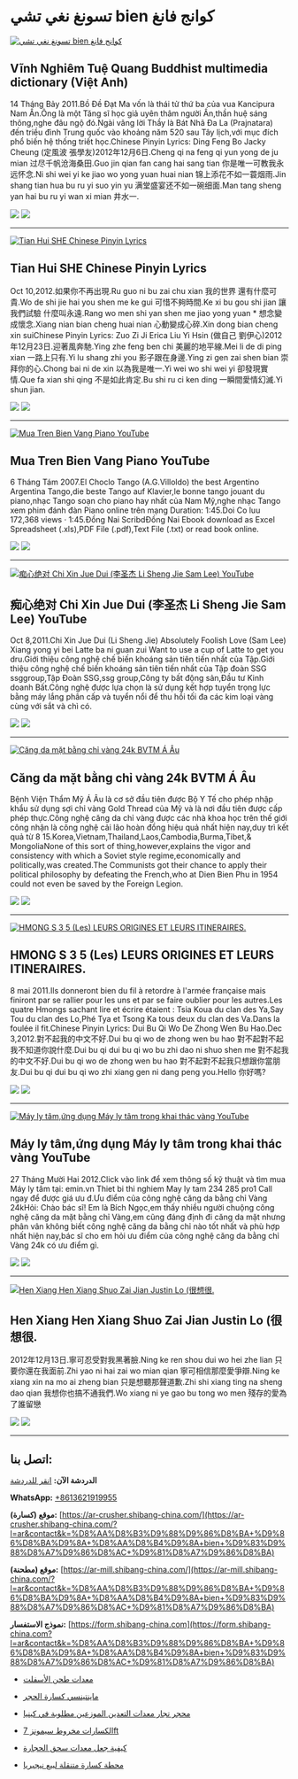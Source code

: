 # تسونغ نغي تشي bien كوانج فانغ

<a href="https://swt.shibang-china.com/?l=ar&img&k=%D8%AA%D8%B3%D9%88%D9%86%D8%BA+%D9%86%D8%BA%D9%8A+%D8%AA%D8%B4%D9%8A+bien+%D9%83%D9%88%D8%A7%D9%86%D8%AC+%D9%81%D8%A7%D9%86%D8%BA" target="_blank">![تسونغ نغي تشي bien كوانج فانغ](http://static.shibang-china.com/all-800x300/90.jpg)</a>

## Vĩnh Nghiêm Tuệ Quang Buddhist multimedia dictionary (Việt Anh)
14 Tháng Bảy 2011.Bồ Đề Đạt Ma vốn là thái tử thứ ba của vua Kancipura Nam Ấn.Ông là một Tăng sĩ học giả uyên thâm người Ấn,thần huệ sáng thông,nghe đâu ngộ đó.Ngài vâng lời Thầy là Bát Nhã Đa La (Prajnatara) đến triều đình Trung quốc vào khoảng năm 520 sau Tây lịch,với mục đích phổ biến hệ thống triết học.Chinese Pinyin Lyrics: Ding Feng Bo Jacky Cheung (定風波 張學友)2012年12月6日.Cheng qi na feng qi yun yong de ju mian 过尽千帆沧海桑田.Guo jin qian fan cang hai sang tian 你是唯一可教我永远怀念.Ni shi wei yi ke jiao wo yong yuan huai nian 锦上添花不如一蓑烟雨.Jin shang tian hua bu ru yi suo yin yu 满堂盛宴还不如一碗细面.Man tang sheng yan hai bu ru yi wan xi mian 井水一.


<a href="https://whatsapp.shibangsoft.com/WhatsApp.php" target="_blank" title="WhatsApp">![](http://static.shibang-china.com/icon/whatsapp.png)</a> <a href="https://swt.shibang-china.com/?l=ar&icon&k=%D8%AA%D8%B3%D9%88%D9%86%D8%BA+%D9%86%D8%BA%D9%8A+%D8%AA%D8%B4%D9%8A+bien+%D9%83%D9%88%D8%A7%D9%86%D8%AC+%D9%81%D8%A7%D9%86%D8%BA" target="_blank">![](http://static.shibang-china.com/icon/chat-ar.png)</a>

---

<a href="https://swt.shibang-china.com/?l=ar&img&k=%D8%AA%D8%B3%D9%88%D9%86%D8%BA+%D9%86%D8%BA%D9%8A+%D8%AA%D8%B4%D9%8A+bien+%D9%83%D9%88%D8%A7%D9%86%D8%AC+%D9%81%D8%A7%D9%86%D8%BA" target="_blank">![Tian Hui SHE Chinese Pinyin Lyrics](http://static.shibang-china.com/all-800x300/652.jpg)</a>

## Tian Hui SHE Chinese Pinyin Lyrics
Oct 10,2012.如果你不再出現.Ru guo ni bu zai chu xian 我的世界 還有什麼可貴.Wo de shi jie hai you shen me ke gui 可惜不夠時間.Ke xi bu gou shi jian 讓我們試驗 什麼叫永遠.Rang wo men shi yan shen me jiao yong yuan * 想念變成懷念.Xiang nian bian cheng huai nian 心動變成心碎.Xin dong bian cheng xin suiChinese Pinyin Lyrics: Zuo Zi Ji Erica Liu Yi Hsin (做自己 劉伊心)2012年12月23日.迎著風奔馳.Ying zhe feng ben chi 美麗的地平線.Mei li de di ping xian 一路上只有.Yi lu shang zhi you 影子跟在身邊.Ying zi gen zai shen bian 崇拜你的心.Chong bai ni de xin 以為我是唯一.Yi wei wo shi wei yi 卻發現實情.Que fa xian shi qing 不是如此肯定.Bu shi ru ci ken ding 一瞬間愛情幻滅.Yi shun jian.


<a href="https://whatsapp.shibangsoft.com/WhatsApp.php" target="_blank" title="WhatsApp">![](http://static.shibang-china.com/icon/whatsapp.png)</a> <a href="https://swt.shibang-china.com/?l=ar&icon&k=%D8%AA%D8%B3%D9%88%D9%86%D8%BA+%D9%86%D8%BA%D9%8A+%D8%AA%D8%B4%D9%8A+bien+%D9%83%D9%88%D8%A7%D9%86%D8%AC+%D9%81%D8%A7%D9%86%D8%BA" target="_blank">![](http://static.shibang-china.com/icon/chat-ar.png)</a>

---

<a href="https://swt.shibang-china.com/?l=ar&img&k=%D8%AA%D8%B3%D9%88%D9%86%D8%BA+%D9%86%D8%BA%D9%8A+%D8%AA%D8%B4%D9%8A+bien+%D9%83%D9%88%D8%A7%D9%86%D8%AC+%D9%81%D8%A7%D9%86%D8%BA" target="_blank">![Mua Tren Bien Vang Piano YouTube](http://static.shibang-china.com/all-800x300/296.jpg)</a>

## Mua Tren Bien Vang Piano YouTube
6 Tháng Tám 2007.El Choclo Tango (A.G.Villoldo) the best Argentino Argentina Tango,die beste Tango auf Klavier,le bonne tango jouant du piano,nhạc Tango soạn cho piano hay nhất của Nam Mỹ,nghe nhạc Tango xem phim đánh đàn Piano online trên mạng Duration: 1:45.Doi Co luu 172,368 views &middot; 1:45.Đồng Nai ScribdĐồng Nai Ebook download as Excel Spreadsheet (.xls),PDF File (.pdf),Text File (.txt) or read book online.


<a href="https://whatsapp.shibangsoft.com/WhatsApp.php" target="_blank" title="WhatsApp">![](http://static.shibang-china.com/icon/whatsapp.png)</a> <a href="https://swt.shibang-china.com/?l=ar&icon&k=%D8%AA%D8%B3%D9%88%D9%86%D8%BA+%D9%86%D8%BA%D9%8A+%D8%AA%D8%B4%D9%8A+bien+%D9%83%D9%88%D8%A7%D9%86%D8%AC+%D9%81%D8%A7%D9%86%D8%BA" target="_blank">![](http://static.shibang-china.com/icon/chat-ar.png)</a>

---

<a href="https://swt.shibang-china.com/?l=ar&img&k=%D8%AA%D8%B3%D9%88%D9%86%D8%BA+%D9%86%D8%BA%D9%8A+%D8%AA%D8%B4%D9%8A+bien+%D9%83%D9%88%D8%A7%D9%86%D8%AC+%D9%81%D8%A7%D9%86%D8%BA" target="_blank">![痴心绝对 Chi Xin Jue Dui (李圣杰 Li Sheng Jie Sam Lee) YouTube](http://static.shibang-china.com/all-800x300/32.jpg)</a>

## 痴心绝对 Chi Xin Jue Dui (李圣杰 Li Sheng Jie Sam Lee) YouTube
Oct 8,2011.Chi Xin Jue Dui (Li Sheng Jie)  Absolutely Foolish Love (Sam Lee) Xiang yong yi bei Latte ba ni guan zui Want to use a cup of Latte to get you dru.Giới thiệu công nghệ chế biến khoáng sản tiên tiến nhất của Tập.Giới thiệu công nghệ chế biến khoáng sản tiên tiến nhất của Tập đoàn SSG ssggroup,Tập Đoàn SSG,ssg group,Công ty bất động sản,Đầu tư Kinh doanh Bất.Công nghệ được lựa chọn là sử dụng kết hợp tuyển trọng lực bằng máy lắng phân cấp và tuyển nổi để thu hồi tối đa các kim loại vàng cùng với sắt và chì có.


<a href="https://whatsapp.shibangsoft.com/WhatsApp.php" target="_blank" title="WhatsApp">![](http://static.shibang-china.com/icon/whatsapp.png)</a> <a href="https://swt.shibang-china.com/?l=ar&icon&k=%D8%AA%D8%B3%D9%88%D9%86%D8%BA+%D9%86%D8%BA%D9%8A+%D8%AA%D8%B4%D9%8A+bien+%D9%83%D9%88%D8%A7%D9%86%D8%AC+%D9%81%D8%A7%D9%86%D8%BA" target="_blank">![](http://static.shibang-china.com/icon/chat-ar.png)</a>

---

<a href="https://swt.shibang-china.com/?l=ar&img&k=%D8%AA%D8%B3%D9%88%D9%86%D8%BA+%D9%86%D8%BA%D9%8A+%D8%AA%D8%B4%D9%8A+bien+%D9%83%D9%88%D8%A7%D9%86%D8%AC+%D9%81%D8%A7%D9%86%D8%BA" target="_blank">![Căng da mặt bằng chỉ vàng 24k BVTM Á Âu](http://static.shibang-china.com/all-800x300/116.jpg)</a>

## Căng da mặt bằng chỉ vàng 24k BVTM Á Âu
Bệnh Viện Thẩm Mỹ Á Âu là cơ sở đầu tiên được Bộ Y Tế cho phép nhập khẩu sử dụng sợi chỉ vàng Gold Thread của Mỹ và là nơi đầu tiên được cấp phép thực.Công nghệ căng da chỉ vàng được các nhà khoa học trên thế giới công nhận là công nghệ cải lão hoàn đồng hiệu quả nhất hiện nay,duy trì kết quả từ 8 15.Korea,Vietnam,Thailand,Laos,Cambodia,Burma,Tibet,&amp; MongoliaNone of this sort of thing,however,explains the vigor and consistency with which a Soviet style regime,economically and politically,was created.The Communists got their chance to apply their political philosophy by defeating the French,who at Dien Bien Phu in 1954 could not even be saved by the Foreign Legion.


<a href="https://whatsapp.shibangsoft.com/WhatsApp.php" target="_blank" title="WhatsApp">![](http://static.shibang-china.com/icon/whatsapp.png)</a> <a href="https://swt.shibang-china.com/?l=ar&icon&k=%D8%AA%D8%B3%D9%88%D9%86%D8%BA+%D9%86%D8%BA%D9%8A+%D8%AA%D8%B4%D9%8A+bien+%D9%83%D9%88%D8%A7%D9%86%D8%AC+%D9%81%D8%A7%D9%86%D8%BA" target="_blank">![](http://static.shibang-china.com/icon/chat-ar.png)</a>

---

<a href="https://swt.shibang-china.com/?l=ar&img&k=%D8%AA%D8%B3%D9%88%D9%86%D8%BA+%D9%86%D8%BA%D9%8A+%D8%AA%D8%B4%D9%8A+bien+%D9%83%D9%88%D8%A7%D9%86%D8%AC+%D9%81%D8%A7%D9%86%D8%BA" target="_blank">![HMONG S 3 5 (Les) LEURS ORIGINES ET LEURS ITINERAIRES.](http://static.shibang-china.com/all-800x300/1187.jpg)</a>

## HMONG S 3 5 (Les) LEURS ORIGINES ET LEURS ITINERAIRES.
8 mai 2011.Ils donneront bien du fil à retordre à l&#39;armée française mais finiront par se rallier pour les uns et par se faire oublier pour les autres.Les quatre Hmongs sachant lire et écrire étaient : Tsia Koua du clan des Ya,Say Tou du clan des Lo,Phé Tya et Tsong Ka tous deux du clan des Va.Dans la foulée il fit.Chinese Pinyin Lyrics: Dui Bu Qi Wo De Zhong Wen Bu Hao.Dec 3,2012.對不起我的中文不好.Dui bu qi wo de zhong wen bu hao 對不起對不起我不知道你說什麼.Dui bu qi dui bu qi wo bu zhi dao ni shuo shen me 對不起我的中文不好.Dui bu qi wo de zhong wen bu hao 對不起對不起我只想跟你當朋友.Dui bu qi dui bu qi wo zhi xiang gen ni dang peng you.Hello 你好嗎?


<a href="https://whatsapp.shibangsoft.com/WhatsApp.php" target="_blank" title="WhatsApp">![](http://static.shibang-china.com/icon/whatsapp.png)</a> <a href="https://swt.shibang-china.com/?l=ar&icon&k=%D8%AA%D8%B3%D9%88%D9%86%D8%BA+%D9%86%D8%BA%D9%8A+%D8%AA%D8%B4%D9%8A+bien+%D9%83%D9%88%D8%A7%D9%86%D8%AC+%D9%81%D8%A7%D9%86%D8%BA" target="_blank">![](http://static.shibang-china.com/icon/chat-ar.png)</a>

---

<a href="https://swt.shibang-china.com/?l=ar&img&k=%D8%AA%D8%B3%D9%88%D9%86%D8%BA+%D9%86%D8%BA%D9%8A+%D8%AA%D8%B4%D9%8A+bien+%D9%83%D9%88%D8%A7%D9%86%D8%AC+%D9%81%D8%A7%D9%86%D8%BA" target="_blank">![Máy ly tâm,ứng dụng Máy ly tâm trong khai thác vàng YouTube](http://static.shibang-china.com/all-800x300/569.jpg)</a>

## Máy ly tâm,ứng dụng Máy ly tâm trong khai thác vàng YouTube
27 Tháng Mười Hai 2012.Click vào link để xem thông số kỹ thuật và tìm mua Máy ly tâm tại: emin.vn Thiet bi thi nghiem May ly tam 234 285 pro1 Call ngay để được giá ưu đ.Ưu điểm của công nghệ căng da bằng chỉ Vàng 24kHỏi: Chào bác sĩ! Em là Bích Ngọc,em thấy nhiều người chuộng công nghệ căng da mặt bằng chỉ Vàng,em cũng đáng định đi căng da mặt nhưng phân vân không biết công nghệ căng da bằng chỉ nào tốt nhất và phù hợp nhất hiện nay,bác sĩ cho em hỏi ưu điểm của công nghệ căng da bằng chỉ Vàng 24k có ưu điểm gì.


<a href="https://whatsapp.shibangsoft.com/WhatsApp.php" target="_blank" title="WhatsApp">![](http://static.shibang-china.com/icon/whatsapp.png)</a> <a href="https://swt.shibang-china.com/?l=ar&icon&k=%D8%AA%D8%B3%D9%88%D9%86%D8%BA+%D9%86%D8%BA%D9%8A+%D8%AA%D8%B4%D9%8A+bien+%D9%83%D9%88%D8%A7%D9%86%D8%AC+%D9%81%D8%A7%D9%86%D8%BA" target="_blank">![](http://static.shibang-china.com/icon/chat-ar.png)</a>

---

<a href="https://swt.shibang-china.com/?l=ar&img&k=%D8%AA%D8%B3%D9%88%D9%86%D8%BA+%D9%86%D8%BA%D9%8A+%D8%AA%D8%B4%D9%8A+bien+%D9%83%D9%88%D8%A7%D9%86%D8%AC+%D9%81%D8%A7%D9%86%D8%BA" target="_blank">![Hen Xiang Hen Xiang Shuo Zai Jian Justin Lo (很想很.](http://static.shibang-china.com/all-800x300/1099.jpg)</a>

## Hen Xiang Hen Xiang Shuo Zai Jian Justin Lo (很想很.
2012年12月13日.寧可忍受對我黑著臉.Ning ke ren shou dui wo hei zhe lian 只要你還在我面前.Zhi yao ni hai zai wo mian qian 寧可相信那麼愛爭辯.Ning ke xiang xin na mo ai zheng bian 只是想聽那聲道歉.Zhi shi xiang ting na sheng dao qian 我想你也搞不通我們.Wo xiang ni ye gao bu tong wo men 殘存的愛為了誰留戀

<a href="https://whatsapp.shibangsoft.com/WhatsApp.php" target="_blank" title="WhatsApp">![](http://static.shibang-china.com/icon/whatsapp.png)</a> <a href="https://swt.shibang-china.com/?l=ar&icon&k=%D8%AA%D8%B3%D9%88%D9%86%D8%BA+%D9%86%D8%BA%D9%8A+%D8%AA%D8%B4%D9%8A+bien+%D9%83%D9%88%D8%A7%D9%86%D8%AC+%D9%81%D8%A7%D9%86%D8%BA" target="_blank">![](http://static.shibang-china.com/icon/chat-ar.png)</a>

---
## اتصل بنا:

**الدردشة الآن:** [انقر للدردشة](https://swt.shibang-china.com?l=ar&contact&k=%D8%AA%D8%B3%D9%88%D9%86%D8%BA+%D9%86%D8%BA%D9%8A+%D8%AA%D8%B4%D9%8A+bien+%D9%83%D9%88%D8%A7%D9%86%D8%AC+%D9%81%D8%A7%D9%86%D8%BA)

**WhatsApp:**  [+8613621919955](https://whatsapp.shibangsoft.com/WhatsApp.php)

**موقع (كسارة):** [https://ar-crusher.shibang-china.com/](https://ar-crusher.shibang-china.com/?l=ar&contact&k=%D8%AA%D8%B3%D9%88%D9%86%D8%BA+%D9%86%D8%BA%D9%8A+%D8%AA%D8%B4%D9%8A+bien+%D9%83%D9%88%D8%A7%D9%86%D8%AC+%D9%81%D8%A7%D9%86%D8%BA)

**موقع (مطحنة):** [https://ar-mill.shibang-china.com/](https://ar-mill.shibang-china.com/?l=ar&contact&k=%D8%AA%D8%B3%D9%88%D9%86%D8%BA+%D9%86%D8%BA%D9%8A+%D8%AA%D8%B4%D9%8A+bien+%D9%83%D9%88%D8%A7%D9%86%D8%AC+%D9%81%D8%A7%D9%86%D8%BA)

**نموذج الاستفسار:** [https://form.shibang-china.com](https://form.shibang-china.com?l=ar&contact&k=%D8%AA%D8%B3%D9%88%D9%86%D8%BA+%D9%86%D8%BA%D9%8A+%D8%AA%D8%B4%D9%8A+bien+%D9%83%D9%88%D8%A7%D9%86%D8%AC+%D9%81%D8%A7%D9%86%D8%BA)

* [معدات طحن الأسفلت](../29/%D9%85%D8%B9%D8%AF%D8%A7%D8%AA%20%D8%B7%D8%AD%D9%86%20%D8%A7%D9%84%D8%A3%D8%B3%D9%81%D9%84%D8%AA.md)

* [ماينتينسي كسارة الحجر](../29/%D9%85%D8%A7%D9%8A%D9%86%D8%AA%D9%8A%D9%86%D8%B3%D9%8A%20%D9%83%D8%B3%D8%A7%D8%B1%D8%A9%20%D8%A7%D9%84%D8%AD%D8%AC%D8%B1.md)

* [محجر تجار معدات التعدين الموزعين مطلوبة في كينيا](../29/%D9%85%D8%AD%D8%AC%D8%B1%20%D8%AA%D8%AC%D8%A7%D8%B1%20%D9%85%D8%B9%D8%AF%D8%A7%D8%AA%20%D8%A7%D9%84%D8%AA%D8%B9%D8%AF%D9%8A%D9%86%20%D8%A7%D9%84%D9%85%D9%88%D8%B2%D8%B9%D9%8A%D9%86%20%D9%85%D8%B7%D9%84%D9%88%D8%A8%D8%A9%20%D9%81%D9%8A%20%D9%83%D9%8A%D9%86%D9%8A%D8%A7.md)

* [الكسارات مخروط سيمونز 7ft](../29/%D8%A7%D9%84%D9%83%D8%B3%D8%A7%D8%B1%D8%A7%D8%AA%20%D9%85%D8%AE%D8%B1%D9%88%D8%B7%20%D8%B3%D9%8A%D9%85%D9%88%D9%86%D8%B2%207ft.md)

* [كيفية جعل معدات سحق الحجارة](../26/%D9%83%D9%8A%D9%81%D9%8A%D8%A9%20%D8%AC%D8%B9%D9%84%20%D9%85%D8%B9%D8%AF%D8%A7%D8%AA%20%D8%B3%D8%AD%D9%82%20%D8%A7%D9%84%D8%AD%D8%AC%D8%A7%D8%B1%D8%A9.md)

* [محطة كسارة متنقلة لبيع نيجيريا](../29/%D9%85%D8%AD%D8%B7%D8%A9%20%D9%83%D8%B3%D8%A7%D8%B1%D8%A9%20%D9%85%D8%AA%D9%86%D9%82%D9%84%D8%A9%20%D9%84%D8%A8%D9%8A%D8%B9%20%D9%86%D9%8A%D8%AC%D9%8A%D8%B1%D9%8A%D8%A7.md)